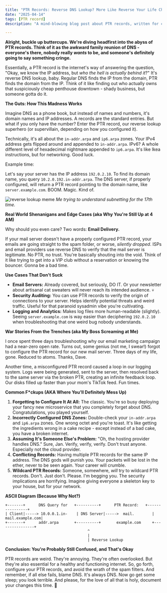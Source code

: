 ```yaml
---
title: "PTR Records: Reverse DNS Lookup? More Like Reverse Your Life Choices If You Mess This Up 💀"
date: "2025-04-14"
tags: [PTR record]
description: "A mind-blowing blog post about PTR records, written for chaotic Gen Z engineers who accidentally deployed to production at 3 AM last night."

---
```


**Alright, buckle up buttercups. We're diving headfirst into the abyss of PTR records. Think of it as the awkward family reunion of DNS - everyone's there, nobody really *wants* to be, and someone's definitely going to say something cringe.**

Essentially, a PTR record is the internet's way of answering the question, "Okay, we know the IP address, but *who the hell is actually behind it*?" It's reverse DNS lookup, baby. Regular DNS finds the IP from the domain, PTR finds the domain from the IP. Think of it like finding out who actually owns that suspiciously cheap penthouse downtown - shady business, but someone gotta do it.

**The Guts: How This Madness Works**

Imagine DNS as a phone book, but instead of names and numbers, it's domain names and IP addresses. A records are the standard entries. But what if you only have the number? Enter the PTR record, our reverse lookup superhero (or supervillain, depending on how you configured it).

Technically, it's all about the `in-addr.arpa` and `ip6.arpa` zones. Your IPv4 address gets flipped around and appended to `in-addr.arpa`. IPv6? A whole different level of hexadecimal nightmare appended to `ip6.arpa`. It's like Ikea instructions, but for networking. Good luck.

Example time:

Let's say your server has the IP address `192.0.2.10`. To find its domain name, you query `10.2.0.192.in-addr.arpa`. The DNS server, if properly configured, will return a PTR record pointing to the domain name, like `server.example.com`. BOOM. Magic. Kind of.

![reverse lookup meme](https://i.kym-cdn.com/photos/images/newsfeed/001/873/962/b51.jpg)
*Me trying to understand subnetting for the 17th time.*

**Real World Shenanigans and Edge Cases (aka Why You're Still Up at 4 AM)**

Why should you even care? Two words: **Email Delivery.**

If your mail server doesn't have a properly configured PTR record, your emails are going straight to the spam folder, or worse, *silently dropped*. ISPs and email providers use reverse DNS to verify that the mail server is legitimate. No PTR, no trust. You're basically shouting into the void. Think of it like trying to get into a VIP club without a reservation or knowing the bouncer. Gonna be a bad time.

**Use Cases That Don't Suck**

*   **Email Servers:** Already covered, but seriously, DO IT. Or your newsletter about artisanal cat sweaters will never reach its intended audience. 💀
*   **Security Auditing:** You can use PTR records to verify the origin of connections to your server. Helps identify potential threats and weird traffic. Useful for that paranoid sysadmin vibe you're cultivating.
*   **Logging and Analytics:** Makes log files more human-readable (slightly). Seeing `server.example.com` is way easier than deciphering `192.0.2.10` when troubleshooting that one weird bug nobody understands.

**War Stories From the Trenches (aka My Boss Screaming at Me)**

I once spent three days troubleshooting why our email marketing campaign had a near-zero open rate. Turns out, some genius (not me, I swear!) forgot to configure the PTR record for our new mail server. Three days of my life, gone. Reduced to atoms. Thanks, Dave.

Another time, a misconfigured PTR record caused a loop in our logging system. Logs were being generated, sent to the server, then resolved back to the same server via the broken PTR, creating an infinite feedback loop. Our disks filled up faster than your mom's TikTok feed. Fun times.

**Common F*ckups (AKA Where You'll Definitely Mess Up)**

1.  **Forgetting to Configure It At All:** The classic. You're so busy deploying your fancy new microservice that you completely forget about DNS. Congratulations, you played yourself.
2.  **Incorrectly Configured DNS Zones:** Double-check your `in-addr.arpa` and `ip6.arpa` zones. One wrong octet and you're toast. It's like getting the ingredients wrong in a cake recipe - except instead of a bad cake, you have a broken internet.
3.  **Assuming It's Someone Else's Problem:** "Oh, the hosting provider handles DNS." Sure, Jan. Verify, verify, verify. Don't trust anyone. Especially not the cloud provider.
4.  **Conflicting Records:** Having multiple PTR records for the same IP address. The DNS gods will punish you. Your packets will be lost in the ether, never to be seen again. Your career will crumble.
5. **Wildcard PTR Records:** Someone, somewhere, *will* try to wildcard PTR records. Don't. Just don't. Please. I'm begging you. The security implications are horrifying. Imagine giving everyone a skeleton key to your house, but for your network.

**ASCII Diagram (Because Why Not?)**

```
+-------+      DNS Query for   +----------+      PTR Record:   +----------------+
| Client|-----> 10.0.0.1.in-    | DNS Server|----->  mail.        | mail.example.com|
+-------+      addr.arpa       +----------+       example.com     +----------------+
                                     ^
                                     |
                                     | Reverse Lookup
```

**Conclusion: You're Probably Still Confused, and That's Okay**

PTR records are weird. They're annoying. They're often overlooked. But they're also essential for a healthy and functioning internet. So, go forth, configure your PTR records, and avoid the wrath of the spam filters. And remember, if all else fails, blame DNS. It's always DNS. Now go get some sleep; you look terrible. And please, for the love of all that is holy, document your changes this time. 🙏
